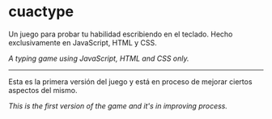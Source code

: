 # cuactype
Un juego para probar tu habilidad escribiendo en el teclado. Hecho exclusivamente en JavaScript, HTML y CSS.

_A typing game using JavaScript, HTML and CSS only._

---
Esta es la primera versión del juego y está en proceso de mejorar ciertos aspectos del mismo.

_This is the first version of the game and it's in improving process._

